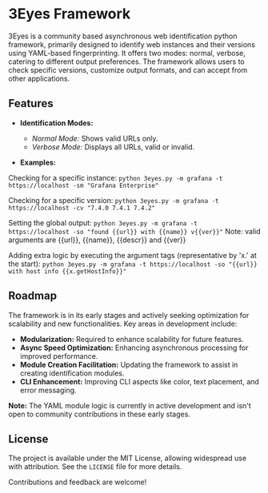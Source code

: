 # 3Eyes Framework

3Eyes is a community based asynchronous web identification python framework, primarily designed to identify web instances and their versions using YAML-based fingerprinting. It offers two modes: normal, verbose, catering to different output preferences. The framework allows users to check specific versions, customize output formats, and can accept from other applications.

## Features

- **Identification Modes:**
  - *Normal Mode:* Shows valid URLs only.
  - *Verbose Mode:* Displays all URLs, valid or invalid.

- **Examples:**

Checking for a specific instance: 
`python 3eyes.py -m grafana -t https://localhost -sm "Grafana Enterprise" `

Checking for a specific version: 
`python 3eyes.py -m grafana -t https://localhost -cv "7.4.0 7.4.1 7.4.2" `

Setting the global output: 
`python 3eyes.py -m grafana -t https://localhost -so "found {{url}} with {{name}} v{{ver}}"`
Note: valid arguments are {{url}}, {{name}}, {{descr}} and {{ver}}

Adding extra logic by executing the argument tags (representative by 'x.' at the start): 
`python 3eyes.py -m grafana -t https://localhost -so "{{url}} with host info {{x.getHostInfo}}"`

## Roadmap

The framework is in its early stages and actively seeking optimization for scalability and new functionalities. Key areas in development include:

- **Modularization:** Required to enhance scalability for future features.
- **Async Speed Optimization:** Enhancing asynchronous processing for improved performance.
- **Module Creation Facilitation:** Updating the framework to assist in creating identification modules.
- **CLI Enhancement:** Improving CLI aspects like color, text placement, and error messaging.

**Note:** The YAML module logic is currently in active development and isn't open to community contributions in these early stages.

## License

The project is available under the MIT License, allowing widespread use with attribution. See the `LICENSE` file for more details.

Contributions and feedback are welcome!